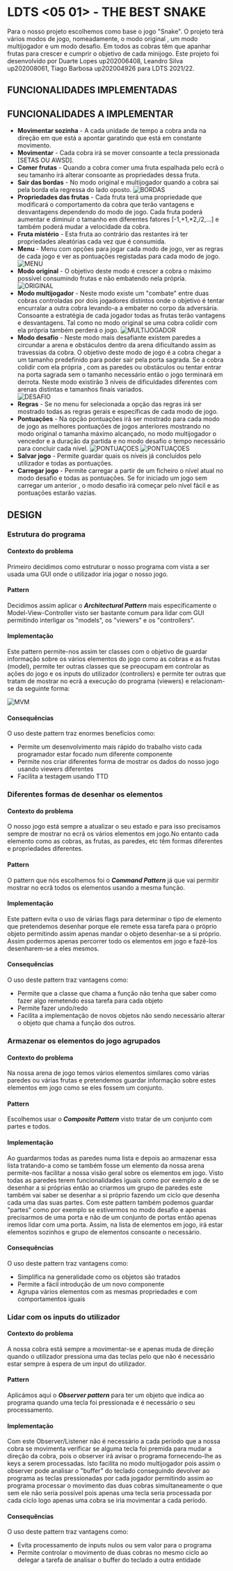 # LDTS <05 01> - THE BEST SNAKE

Para o nosso projeto escolhemos como base o jogo "Snake". O projeto terá vários modos de jogo, nomeadamente, o modo original , um modo multijogador e um modo desafio. Em todos as cobras têm que apanhar frutas para crescer e cumprir o objetivo de cada minijogo.
Este projeto foi desenvolvido por Duarte Lopes up202006408, Leandro Silva up202008061, Tiago Barbosa up202004926 para LDTS 2021/22.


## FUNCIONALIDADES IMPLEMENTADAS


## FUNCIONALIDADES A IMPLEMENTAR

- **Movimentar sozinha** - A cada unidade de tempo a cobra anda na direção em que está a apontar garatindo que está em constante movimento.
- **Movimentar** - Cada cobra irá se mover consoante a tecla pressionada [SETAS OU AWSD].
- **Comer frutas** - Quando a cobra comer uma fruta espalhada pelo ecrã o seu tamanho irá alterar consoante as propriedades dessa fruta.
- **Sair das bordas** - No modo original e multijogador quando a cobra sai pela borda ela regressa do lado oposto.
![BORDAS](../Imagens/bordas.png)
- **Propriedades das frutas** - Cada fruta terá uma propriedade que modificará o comportamento da cobra que terão vantagens e desvantagens dependendo do modo de jogo. Cada fruta poderá aumentar e diminuir o tamanho em diferentes fatores [-1,+1,*2,/2,...] e também poderá mudar a velocidade da cobra.
- **Fruta mistério** - Esta fruta ao contrário das restantes irá ter propriedades aleatórias cada vez que é consumida.
- **Menu** - Menu com opções para jogar cada modo de jogo, ver as regras de cada jogo e ver as pontuações registadas para cada modo de jogo.
![MENU](../Imagens/menu.png)
- **Modo original** - O objetivo deste modo é crescer a cobra o máximo possível consumindo frutas e não embatendo nela própria.                              
![ORIGINAL](../Imagens/original.png)
- **Modo multijogador** - Neste modo existe um "combate" entre duas cobras controladas por dois jogadores distintos onde o objetivo é tentar encurralar a outra cobra levando-a a embater no corpo da adversária. Consoante a estratégia de cada jogador todas as frutas terão vantagens e desvantagens. Tal como no modo original se uma cobra colidir com ela própria também perderá o jogo.
![MULTIJOGADOR](../Imagens/multijogador.png)
- **Modo desafio** - Neste modo mais desafiante existem paredes a circundar a arena e obstáculos dentro da arena dificultando assim as travessias da cobra. O objetivo deste modo de jogo é a cobra chegar a um tamanho predefinido para poder sair pela porta sagrada. Se a cobra colidir com ela própria , com as paredes ou obstáculos ou tentar entrar na porta sagrada sem o tamanho necessário então o jogo terminará em derrota. Neste modo existirão 3 níveis de dificuldades diferentes com arenas distintas e tamanhos finais variados.                                  
![DESAFIO](../Imagens/desafio.png)
- **Regras** - Se no menu for selecionada a opção das regras irá ser mostrado todas as regras gerais e específicas de cada modo de jogo.
- **Pontuações** - Na opção pontuações irá ser mostrado para cada modo de jogo as melhores pontuações de jogos anteriores mostrando no modo original o tamanha máximo alcançado, no modo multijogador o vencedor e a duração da partida e no modo desafio o tempo necessário para concluir cada nível.
![PONTUAÇOES](../Imagens/pontuacoes1.png)
![PONTUAÇOES](../Imagens/pontuacoes2.png)
- **Salvar jogo** - Permite guardar quais os níveis já concluídos pelo utilizador e todas as pontuações.
- **Carregar jogo** - Permite carregar a partir de um ficheiro o nível atual no modo desafio e todas as pontuações. Se for iniciado um jogo sem carregar um anterior , o modo desafio irá começar pelo nível fácil e as pontuações estarão vazias.



## DESIGN

### Estrutura do programa

#### Contexto do problema

Primeiro decidimos como estruturar o nosso programa com vista a ser usada uma GUI onde o utilizador iria jogar o nosso jogo.

#### Pattern

Decidimos assim aplicar o **_Architectural Pattern_** mais especificamente o Model-View-Controller visto ser bastante comum para lidar com GUI permitindo interligar os "models", os "viewers" e os "controllers".

#### Implementação

Este pattern permite-nos assim ter classes com o objetivo de guardar informação sobre os vários elementos do jogo como as cobras e as frutas (model), permite ter outras classes que se preocupam em controlar as ações do jogo e os inputs do utilizador (controllers) e permite ter outras que tratam de mostrar no ecrã a execução do programa (viewers) e relacionam-se da seguinte forma:

![MVM](../Imagens/UML/MVC.png)

#### Consequências

O uso deste pattern traz enormes benefícios como:
- Permite um desenvolvimento mais rápido do trabalho visto cada programador estar focado num diferente componente
- Permite nos criar diferentes forma de mostrar os dados do nosso jogo usando viewers diferentes
- Facilita a testagem usando TTD

### Diferentes formas de desenhar os elementos

#### Contexto do problema

O nosso jogo está sempre a atualizar o seu estado e para isso precisamos sempre de mostrar no ecrã os vários elementos em jogo.No entanto cada elemento como as cobras, as frutas, as paredes, etc têm formas diferentes e propriedades diferentes.

#### Pattern

O pattern que nós escolhemos foi o **_Command Pattern_** já que vai permitir mostrar no ecrã todos os elementos usando a mesma função.

#### Implementação

Este pattern evita o uso de várias flags para determinar o tipo de elemento que pretendemos desenhar porque ele remete essa tarefa para o próprio objeto permitindo assim apenas mandar o objeto desenhar-se a si próprio.
Assim podermos apenas percorrer todo os elementos em jogo e fazê-los desenharem-se a eles mesmos.

#### Consequências

O uso deste pattern traz vantagens como:
- Permite que a classe que chama a função não tenha que saber como fazer algo remetendo essa tarefa para cada objeto
- Permite fazer undo/redo
- Facilita a implementação de novos objetos não sendo necessário alterar o objeto que chama a função dos outros.

### Armazenar os elementos do jogo agrupados

#### Contexto do problema

Na nossa arena de jogo temos vários elementos similares como várias paredes ou várias frutas e pretendemos guardar informação sobre estes elementos em jogo como se eles fossem um conjunto.

#### Pattern

Escolhemos usar o **_Composite Pattern_** visto tratar de um conjunto com partes e todos.

#### Implementação

Ao guardarmos todas as paredes numa lista e depois ao armazenar essa lista tratando-a como se também fosse um elemento da nossa arena permite-nos facilitar a nossa visão geral sobre os elementos em jogo. Visto todas as paredes terem funcionalidades iguais como por exemplo a de se desenhar a si próprias então ao criarmos um grupo de paredes este também vai saber se desenhar a si próprio fazendo um ciclo que desenha cada uma das suas partes.
Com este pattern também podemos guardar "partes" como por exemplo se estivermos no modo desafio e apenas precisarmos de uma porta e não de um conjunto de portas então apenas iremos lidar com uma porta. Assim, na lista de elementos em jogo, irá estar elementos sozinhos e grupo de elementos consoante o necessário. 
#### Consequências

O uso deste pattern traz vantagens como:
- Simplifica na generalidade como os objetos são tratados
- Permite a fácil introdução de um novo componente
- Agrupa vários elementos com as mesmas propriedades e com comportamentos iguais

### Lidar com os inputs do utilizador

#### Contexto do problema

A nossa cobra está sempre a movimentar-se e apenas muda de direção quando o utilizador pressiona uma das teclas pelo que não é necessário estar sempre à espera de um input do utilizador.

#### Pattern

Aplicámos aqui o **_Observer pattern_** para ter um objeto que indica ao programa quando uma tecla foi pressionada e é necessário o seu processamento.

#### Implementação

Com este Observer/Listener não é necessário a cada período que a nossa cobra se movimenta verificar se alguma tecla foi premida para mudar a direção da cobra, pois o observer irá avisar o programa fornecendo-lhe as keys a serem processadas.
Isto facilita no modo multijogador pois assim o observer pode analisar o "buffer" do teclado conseguindo devolver ao programa as teclas pressionadas por cada jogador permitindo assim ao programa processar o movimento das duas cobras simultaneamente o que sem ele não seria possível pois apenas uma tecla seria processada por cada ciclo logo apenas uma cobra se iria movimentar a cada período.

#### Consequências

O uso deste pattern traz vantagens como:
- Evita processamento de inputs nulos ou sem valor para o programa
- Permite controlar o movimento de duas cobras no mesmo ciclo ao delegar a tarefa de analisar o buffer do teclado a outra entidade
